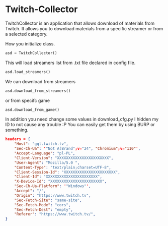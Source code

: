 # Twitch-Collector
 TwitchCollector is an application that allows download of materials from Twitch. It allows you to download materials from a specific streamer or from a selected category.

How you initialize class.
```python
asd = TwitchCollector()
```
This will load streamers list from .txt file declared in config file.
```python
asd.load_streamers()
```
We can download from streamers
```python
asd.download_from_streamers()
```
or from specifc game
```python
asd.download_from_game()
```
In addition you need change some values in download_cfg.py
I hidden my ID to not cause any trouble :P
You can easily get them by using BURP or something.
```json
headers = {
    "Host": "gql.twitch.tv",
    "Sec-Ch-Ua": '"Not A(Brand";v="24", "Chromium";v="110"',
    "Accept-Language": "pl-PL",
    "Client-Version": "XXXXXXXXXXXXXXXXXXXXXXX",
    "User-Agent": "Mozilla/5.0 ",
    "Content-Type": "text/plain;charset=UTF-8",
    "Client-Session-Id": "XXXXXXXXXXXXXXXXXXXXXXX",
    "Client-Id": "XXXXXXXXXXXXXXXXXXXXXXX",
    "X-Device-Id": "XXXXXXXXXXXXXXXXXXXXXXX",
    "Sec-Ch-Ua-Platform": '"Windows"',
    "Accept": "/",
    "Origin": "https://www.twitch.tv",
    "Sec-Fetch-Site": "same-site",
    "Sec-Fetch-Mode": "cors",
    "Sec-Fetch-Dest": "empty",
    "Referer": "https://www.twitch.tv/",
}
```

